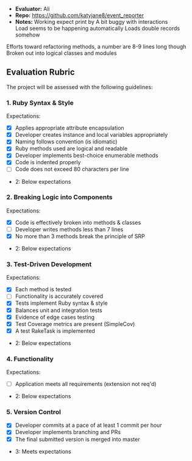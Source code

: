 * **Evaluator:**
Ali  
* **Repo:**
https://github.com/katyjane8/event_reporter
* **Notes:**
Working expect print by
A bit buggy with interactions  
Load seems to be happening automatically
Loads double records somehow

Efforts toward refactoring methods, a number are 8-9 lines long though  
Broken out into logical classes and modules  


## Evaluation Rubric

The project will be assessed with the following guidelines:

### 1. Ruby Syntax & Style

Expectations:

- [x] Applies appropriate attribute encapsulation  
- [x] Developer creates instance and local variables appropriately
- [x] Naming follows convention (is idiomatic)
- [x] Ruby methods used are logical and readable  
- [x] Developer implements best-choice enumerable methods
- [x] Code is indented properly
- [ ] Code does not exceed 80 characters per line  

* 2: Below expectations

### 2. Breaking Logic into Components

Expectations:

- [x] Code is effectively broken into methods & classes
- [ ] Developer writes methods less than 7 lines
- [x] No more than 3 methods break the principle of SRP

* 2: Below expectations

### 3. Test-Driven Development

Expectations:

- [x] Each method is tested  
- [ ] Functionality is accurately covered
- [x] Tests implement Ruby syntax & style   
- [x] Balances unit and integration tests
- [x] Evidence of edge cases testing
- [x] Test Coverage metrics are present (SimpleCov)
- [x] A test RakeTask is implemented

* 2: Below expectations


### 4. Functionality

Expectations:

- [ ] Application meets all requirements (extension not req'd)

* 2: Below expectations


### 5. Version Control

- [x] Developer commits at a pace of at least 1 commit per hour
- [x] Developer implements branching and PRs
- [x] The final submitted version is merged into master

* 3: Meets expectations
